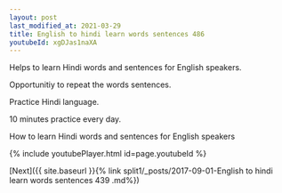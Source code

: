 ```yaml
---
layout: post
last_modified_at: 2021-03-29
title: English to hindi learn words sentences 486 
youtubeId: xgDJas1naXA
---
```

 
 
Helps to learn Hindi words and sentences for English speakers.

Opportunitiy to repeat the words sentences. 

Practice Hindi language. 
 
10 minutes practice every day. 
 
How to learn Hindi words and sentences for English speakers 
 
{% include youtubePlayer.html id=page.youtubeId %}
 
 
[Next]({{ site.baseurl }}{% link  split1/_posts/2017-09-01-English to hindi learn words sentences 439 .md%})
 
